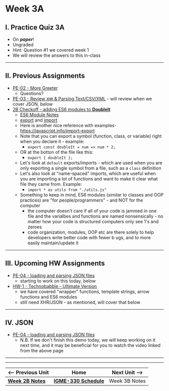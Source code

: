 # Week 3A

## I. Practice Quiz 3A
- On ***paper***!
- Ungraded
- Hint: Question #1 we covered week 1
- We will review the answers to this in-class

<hr>

## II. Previous Assignments
- [PE-02 - More Greeter](../pe/pe-02.md)
  - Questions?
- [PE-03 - Review `XHR` & Parsing Text/CSV/XML](../pe/pe-03.md) - will review when we cover JSON, below
- [2B Checkoff - adding ES6 modules to **DoubleIt**](./02B.md#vi-2b-checkoff)
  - [ES6 Module Notes](https://github.com/tonethar/IGME-330-Master/blob/master/notes/ES6-module-pattern-2225.md)
  - [export](https://developer.mozilla.org/en-US/docs/Web/JavaScript/Reference/Statements/export) and [import](https://developer.mozilla.org/en-US/docs/Web/JavaScript/Reference/Statements/import)
  - Here is another nice reference with examples- https://javascript.info/import-export
  - Note that you can export a symbol (function, class, or variable) right when you declare it - example:
    - `export const doubleIt = num => num * 2;`
  - OR at the botton of the file like this:
    - `export { doubleIt };`
  - Let's look at `default` exports/imports - which are used when you are only exporting a single symbol from a file, such as a `class` definition
  - Let's also look at "name-spaced" imports, which are useful when you are importing a lot of functions and want to make it clear what file they came from. Example:
    - `import * as utils from "./utils.js"`
  - Something to keep in mind, ES6 modules (similar to classes and OOP practices) are "for people/programmers" - and NOT for the computer
    - the computer doesn't care if all of your code is jammed in one file and the varialbes and functions are named nonsensically - no matter how your code is structured computers only see 1's and zeroes
    - code organization, modules, OOP etc are there solely to help developers write better code with fewer b ugs, and to more easily maintain/update it
    
<hr>

## III. Upcoming HW Assignments
- [PE-04 - loading and parsing JSON files](../pe/pe-04.md)
  - starting to work on this today, below
- [HW-1 - Technobabble - Ultimate Version](../hw/hw-1.md)
  - we have covered "wrapper" functions, template strings, arrow functions and ES6 modules
  - still need XHR/JSON - as mentioned, will cover that below


<hr>

## IV. JSON
- [PE-04 - loading and parsing JSON files](../pe/pe-04.md)
  - N.B. If we don't finish this demo today, we will keep working on it next time, and it may be beneficial for you to watch the video linked from the above page

<hr><hr>


| <-- Previous Unit | Home | Next Unit -->
| --- | --- | --- 
|  [**Week 2B Notes**](./02B.md)  |  [**IGME-330 Schedule**](../schedule.md) | Week 3B Notes
